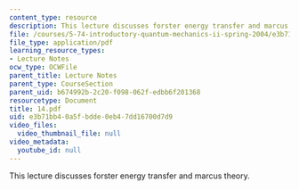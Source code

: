```yaml
---
content_type: resource
description: This lecture discusses forster energy transfer and marcus theory.
file: /courses/5-74-introductory-quantum-mechanics-ii-spring-2004/e3b71bb40a5fbdde0eb47dd16700d7d9_14.pdf
file_type: application/pdf
learning_resource_types:
- Lecture Notes
ocw_type: OCWFile
parent_title: Lecture Notes
parent_type: CourseSection
parent_uid: b674992b-2c20-f098-062f-edbb6f201368
resourcetype: Document
title: 14.pdf
uid: e3b71bb4-0a5f-bdde-0eb4-7dd16700d7d9
video_files:
  video_thumbnail_file: null
video_metadata:
  youtube_id: null
---
```

This lecture discusses forster energy transfer and marcus theory.

